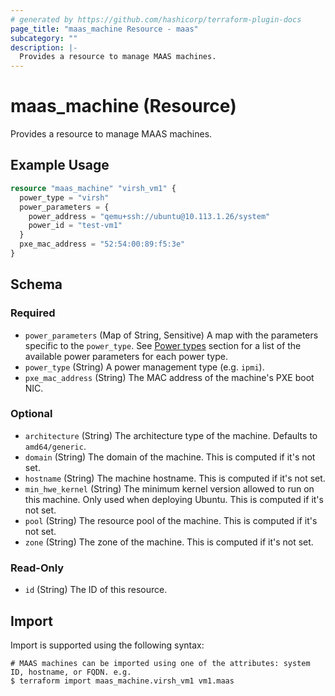 ```yaml
---
# generated by https://github.com/hashicorp/terraform-plugin-docs
page_title: "maas_machine Resource - maas"
subcategory: ""
description: |-
  Provides a resource to manage MAAS machines.
---
```


# maas_machine (Resource)

Provides a resource to manage MAAS machines.

## Example Usage

```terraform
resource "maas_machine" "virsh_vm1" {
  power_type = "virsh"
  power_parameters = {
    power_address = "qemu+ssh://ubuntu@10.113.1.26/system"
    power_id = "test-vm1"
  }
  pxe_mac_address = "52:54:00:89:f5:3e"
}
```

<!-- schema generated by tfplugindocs -->
## Schema

### Required

- `power_parameters` (Map of String, Sensitive) A map with the parameters specific to the `power_type`. See [Power types](https://maas.io/docs/api#power-types) section for a list of the available power parameters for each power type.
- `power_type` (String) A power management type (e.g. `ipmi`).
- `pxe_mac_address` (String) The MAC address of the machine's PXE boot NIC.

### Optional

- `architecture` (String) The architecture type of the machine. Defaults to `amd64/generic`.
- `domain` (String) The domain of the machine. This is computed if it's not set.
- `hostname` (String) The machine hostname. This is computed if it's not set.
- `min_hwe_kernel` (String) The minimum kernel version allowed to run on this machine. Only used when deploying Ubuntu. This is computed if it's not set.
- `pool` (String) The resource pool of the machine. This is computed if it's not set.
- `zone` (String) The zone of the machine. This is computed if it's not set.

### Read-Only

- `id` (String) The ID of this resource.

## Import

Import is supported using the following syntax:

```shell
# MAAS machines can be imported using one of the attributes: system ID, hostname, or FQDN. e.g.
$ terraform import maas_machine.virsh_vm1 vm1.maas
```
